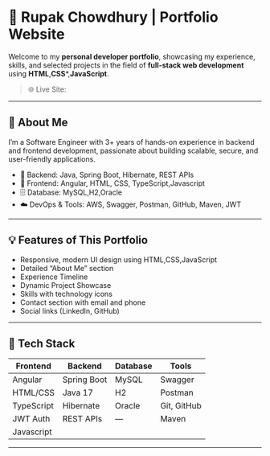 # 💼 Rupak Chowdhury | Portfolio Website

Welcome to my **personal developer portfolio**, showcasing my experience, skills, and selected projects in the field of **full-stack web development** using **HTML**,**CSS***,**JavaScript**.
> 🌐 Live Site: 

---

## 📌 About Me

I’m a Software Engineer with 3+ years of hands-on experience in backend and frontend development, passionate about building scalable, secure, and user-friendly applications.

- 🔧 Backend: Java, Spring Boot, Hibernate, REST APIs
- 🎨 Frontend: Angular, HTML, CSS, TypeScript,Javascript
- 🗄️ Database: MySQL,H2,Oracle
- ☁️ DevOps & Tools: AWS, Swagger, Postman, GitHub, Maven, JWT

---

## 💡 Features of This Portfolio

- Responsive, modern UI design using HTML,CSS,JavaScript
- Detailed “About Me” section
- Experience Timeline
- Dynamic Project Showcase
- Skills with technology icons
- Contact section with email and phone
- Social links (LinkedIn, GitHub)

---

## 🧠 Tech Stack

| Frontend | Backend | Database | Tools |
|----------|---------|----------|-------|
| Angular  | Spring Boot | MySQL | Swagger |
| HTML/CSS | Java 17 | H2| Postman |
| TypeScript | Hibernate | Oracle| Git, GitHub |
| JWT Auth | REST APIs | — | Maven |
| Javascript |

---


